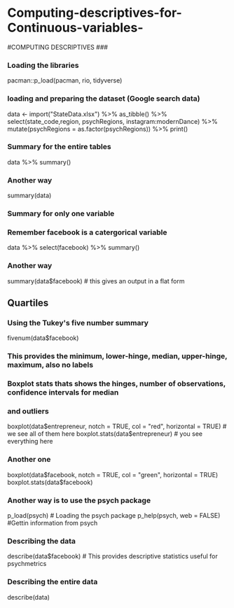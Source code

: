 # Computing-descriptives-for-Continuous-variables-
#COMPUTING DESCRIPTIVES ###
### Loading the libraries ###
pacman::p_load(pacman, rio, tidyverse)

### loading and preparing the dataset (Google search data)
data <- import("StateData.xlsx") %>% as_tibble() %>% 
  select(state_code,region, psychRegions, instagram:modernDance) %>%
  mutate(psychRegions = as.factor(psychRegions)) %>% print()

### Summary for the entire tables 
data %>% summary()
### Another way 
summary(data)

### Summary for only one variable 
### Remember facebook is a catergorical variable
data %>% select(facebook) %>% summary()
### Another way 
summary(data$facebook) # this gives an output in a flat form

## Quartiles 
### Using the Tukey's five number summary 
fivenum(data$facebook) 
### This provides the minimum, lower-hinge, median, upper-hinge, maximum, also no labels 

### Boxplot stats thats shows the hinges, number of observations, confidence intervals for median 
### and outliers 
boxplot(data$entrepreneur, notch = TRUE, col = "red", horizontal = TRUE) # we see all of them here
boxplot.stats(data$entrepreneur) # you see everything here 

### Another one 
boxplot(data$facebook, notch = TRUE, col = "green", horizontal = TRUE)
boxplot.stats(data$facebook)

### Another way is to use the psych package 
p_load(psych) # Loading the psych package 
p_help(psych, web = FALSE) #Gettin information from psych

### Describing the data 
describe(data$facebook) # This provides descriptive statistics useful for psychmetrics

### Describing the  entire data 
describe(data)








